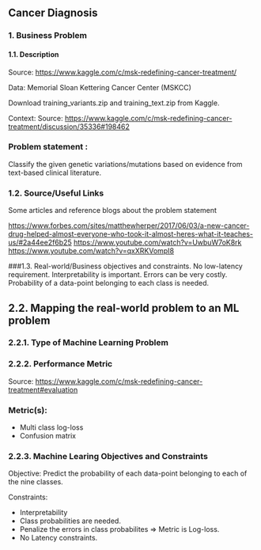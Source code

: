 ## Cancer Diagnosis

### 1. Business Problem
#### 1.1. Description
Source: https://www.kaggle.com/c/msk-redefining-cancer-treatment/

Data: Memorial Sloan Kettering Cancer Center (MSKCC)

Download training_variants.zip and training_text.zip from Kaggle.

Context:
Source: https://www.kaggle.com/c/msk-redefining-cancer-treatment/discussion/35336#198462

### Problem statement :
Classify the given genetic variations/mutations based on evidence from text-based clinical literature.

### 1.2. Source/Useful Links
Some articles and reference blogs about the problem statement

https://www.forbes.com/sites/matthewherper/2017/06/03/a-new-cancer-drug-helped-almost-everyone-who-took-it-almost-heres-what-it-teaches-us/#2a44ee2f6b25
https://www.youtube.com/watch?v=UwbuW7oK8rk
https://www.youtube.com/watch?v=qxXRKVompI8

###1.3. Real-world/Business objectives and constraints.
No low-latency requirement.
Interpretability is important.
Errors can be very costly.
Probability of a data-point belonging to each class is needed.

<h2>2.2. Mapping the real-world problem to an ML problem</h2>
<h3>2.2.1. Type of Machine Learning Problem</h3>
<h3>2.2.2. Performance Metric</h3>

Source: https://www.kaggle.com/c/msk-redefining-cancer-treatment#evaluation

### Metric(s): 
* Multi class log-loss 
* Confusion matrix 

<h3>2.2.3. Machine Learing Objectives and Constraints</h3>
<p> Objective: Predict the probability of each data-point belonging to each of the nine classes.
</p>
<p> Constraints:
</p>

* Interpretability
* Class probabilities are needed.
* Penalize the errors in class probabilites => Metric is Log-loss.
* No Latency constraints.
